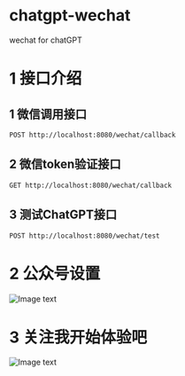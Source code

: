 # chatgpt-wechat
wechat for chatGPT

 # 1 接口介绍
 ## 1 微信调用接口
    POST http://localhost:8080/wechat/callback
 ## 2 微信token验证接口
    GET http://localhost:8080/wechat/callback
 ## 3 测试ChatGPT接口
    POST http://localhost:8080/wechat/test

 # 2 公众号设置
![Image text](https://github.com/douzaizai/chatgpt-wechat/tree/main/src/main/resources/static/guide.jpg)

 # 3 关注我开始体验吧
![Image text](https://github.com/douzaizai/chatgpt-wechat/tree/main/src/main/resources/static/qrcode.jpg)
